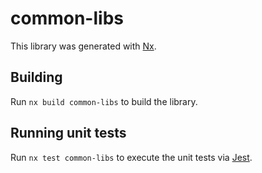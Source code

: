 # common-libs

This library was generated with [Nx](https://nx.dev).

## Building

Run `nx build common-libs` to build the library.

## Running unit tests

Run `nx test common-libs` to execute the unit tests via [Jest](https://jestjs.io).
